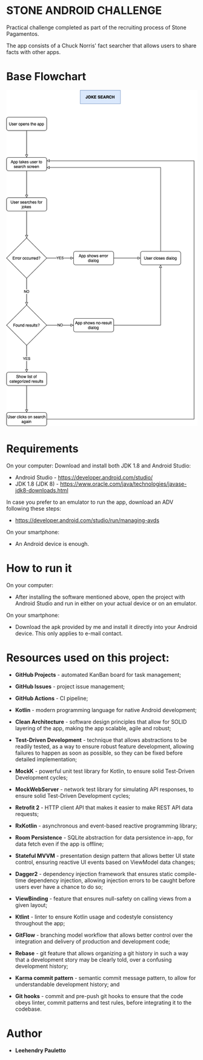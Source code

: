 # STONE ANDROID CHALLENGE

Practical challenge completed as part of the recruiting process of Stone Pagamentos.

The app consists of a Chuck Norris' fact searcher that allows users to share facts with other apps.

# Base Flowchart

![Base Flowchart](stone_challenge_-_feature_flowchart.png)

# Requirements  

On your computer:
Download and install both JDK 1.8 and Android Studio:

* Android Studio - https://developer.android.com/studio/
* JDK 1.8 (JDK 8) - https://www.oracle.com/java/technologies/javase-jdk8-downloads.html

In case you prefer to an emulator to run the app, download an ADV following these steps:
* https://developer.android.com/studio/run/managing-avds

On your smartphone:
* An Android device is enough.

# How to run it

On your computer:
* After installing the software mentioned above, open the project with Android Studio and run in either on your actual device or on an emulator.

On your smartphone:
* Download the apk provided by me and install it directly into your Android device. This only applies to e-mail contact.

# Resources used on this project:

* **GitHub Projects** - automated KanBan board for task management;
* **GitHub Issues** - project issue management;
* **GitHub Actions** - CI pipeline;

* **Kotlin** - modern programming language for native Android development;
* **Clean Architecture** - software design principles that allow for SOLID layering of the app, making the app scalable, agile and robust;
* **Test-Driven Development** - technique that allows abstractions to be readily tested, as a way to ensure robust feature development, allowing failures to happen as soon as possible, so they can be fixed before detailed implementation;
* **MockK** - powerful unit test library for Kotlin, to ensure solid Test-Driven Development cycles;
* **MockWebServer** - network test library for simulating API responses, to ensure solid Test-Driven Development cycles;
* **Retrofit 2** - HTTP client API that makes it easier to make REST API data requests;
* **RxKotlin** - asynchronous and event-based reactive programming library;
* **Room Persistence** - SQLite abstraction for data persistence in-app, for data fetch even if the app is offline;
* **Stateful MVVM** - presentation design pattern that allows better UI state control, ensuring reactive UI events based on ViewModel data changes; 
* **Dagger2** - dependency injection framework that ensures static compile-time dependency injection, allowing injection errors to be caught before users ever have a chance to do so; 
* **ViewBinding** - feature that ensures null-safety on calling views from a given layout;
* **Ktlint** - linter to ensure Kotlin usage and codestyle consistency throughout the app;
* **GitFlow** - branching model workflow that allows better control over the integration and delivery of production and development code;
* **Rebase** - git feature that allows organizing a git history in such a way that a development story may be clearly told, over a confusing development history;
* **Karma commit pattern** - semantic commit message pattern, to allow for understandable development history; and
* **Git hooks** - commit and pre-push git hooks to ensure that the code obeys linter, commit patterns and test rules, before integrating it to the codebase.

# Author

* **Leehendry Pauletto**
